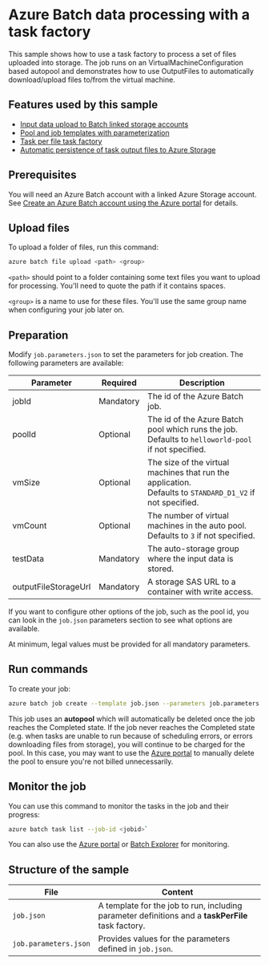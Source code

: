 # Azure Batch data processing with a task factory

This sample shows how to use a task factory to process a set of files uploaded into storage. The job runs on an VirtualMachineConfiguration based autopool and demonstrates how to use OutputFiles to automatically download/upload files to/from the virtual machine.

## Features used by this sample

* [Input data upload to Batch linked storage accounts](../../../inputFiles.md#input-file-upload)
* [Pool and job templates with parameterization](../../../templates.md)
* [Task per file task factory](../../../taskFactories.md#task-per-file)
* [Automatic persistence of task output files to Azure Storage](../../../outputFiles.md)

## Prerequisites

You will need an Azure Batch account with a linked Azure Storage account. See [Create an Azure Batch account using the Azure portal](https://docs.microsoft.com/azure/batch/batch-account-create-portal) for details.

## Upload files

To upload a folder of files, run this command:
``` bash
azure batch file upload <path> <group>
``` 

`<path>` should point to a folder containing some text files you want to upload for processing. You'll need to quote the path if it contains spaces.

`<group>` is a name to use for these files. You'll use the same group name when configuring your job later on.

## Preparation

Modify `job.parameters.json` to set the parameters for job creation. The following parameters are available:

| Parameter            | Required  | Description                                                                                                     |
| -------------------- | --------- | --------------------------------------------------------------------------------------------------------------- |
| jobId                | Mandatory | The id of the Azure Batch job.                                                                                  |
| poolId               | Optional  | The id of the Azure Batch pool which runs the job. <br/>Defaults to `helloworld-pool` if not specified.         |
| vmSize               | Optional  | The size of the virtual machines that run the application. <br/> Defaults to `STANDARD_D1_V2` if not specified. |
| vmCount              | Optional  | The number of virtual machines in the auto pool. <br/> Defaults to `3` if not specified.                        |
| testData             | Mandatory | The auto-storage group where the input data is stored.                                                          |
| outputFileStorageUrl | Mandatory | A storage SAS URL to a container with write access.                                                             |

If you want to configure other options of the job, such as the pool id, you can look in the `job.json` parameters section to see what options are available.

At minimum, legal values must be provided for all mandatory parameters.

## Run commands

To create your job:
``` bash
azure batch job create --template job.json --parameters job.parameters.json
```

This job uses an **autopool** which will automatically be deleted once the job reaches the Completed state. If the job never reaches the Completed state (e.g. when tasks are unable to run because of scheduling errors, or errors downloading files from storage), you will continue to be charged for the pool. In this case, you may want to use the [Azure portal](https://portal.azure.com) to manually delete the pool to ensure you're not billed unnecessarily.

## Monitor the job

You can use this command to monitor the tasks in the job and their progress:
``` bash
azure batch task list --job-id <jobid>`
```
You can also use the [Azure portal](https://portal.azure.com) or [Batch Explorer](https://github.com/Azure/azure-batch-samples/tree/master/CSharp/BatchExplorer) for monitoring.

## Structure of the sample

| File                  | Content                                                                                            |
| --------------------- | -------------------------------------------------------------------------------------------------- |
| `job.json`            | A template for the job to run, including parameter definitions and a **taskPerFile** task factory. |
| `job.parameters.json` | Provides values for the parameters defined in `job.json`.                                          |

